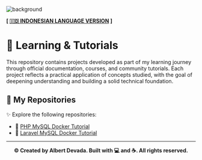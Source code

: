 ![background](https://i.pinimg.com/originals/90/70/32/9070324cdfc07c68d60eed0c39e77573.gif)

**[ [🇮🇩 INDONESIAN LANGUAGE VERSION](https://translate.google.com/translate?hl=&sl=en&tl=id&u=https://github.com/albertdveada/Learning/blob/main/README.md) ]**

# 📘 Learning & Tutorials
This repository contains projects developed as part of my learning journey through official documentation, courses, and community tutorials. Each project reflects a practical application of concepts studied, with the goal of deepening understanding and building a solid technical foundation.

## 📁 My Repositories
✨ Explore the following repositories:

- 🔗 [PHP MySQL Docker Tutorial](https://github.com/albertdveada/PHP-MySQL-Docker-Tutorial)
- 🔗 [Laravel MySQL Docker Tutorial](https://github.com/albertdveada/Laravel-MySQL-Docker-Tutorial)

---

<p align="center">
  <b>© Created by Albert Devada. Built with 💻 and ☕. All rights reserved.</b>
</p>
